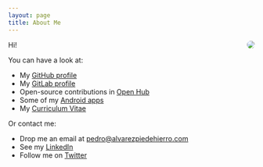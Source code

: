 ```yaml
---
layout: page
title: About Me
---
```


<img align="right" style="border-radius:400px" src="https://avatars2.githubusercontent.com/u/1928801?v=3&s=180">

Hi!

You can have a look at:

* My [GitHub profile](https://github.com/palvarez89)
* My [GitLab profile](https://gitlab.com/palvarez89)
* Open-source contributions in [Open Hub](https://www.openhub.net/accounts/palvarez89)
* Some of my [Android apps](https://play.google.com/store/search?q=pub:PALVAREZSOFT)
* My [Curriculum Vitae](/cv)

Or contact me:

* Drop me an email at [pedro@alvarezpiedehierro.com](mailto:pedro@alvarezpiedehierro.com)
* See my [LinkedIn](http://www.linkedin.com/in/pedroalvarezpiedehierro)
* Follow me on [Twitter](https://twitter.com/palvarez1989)
